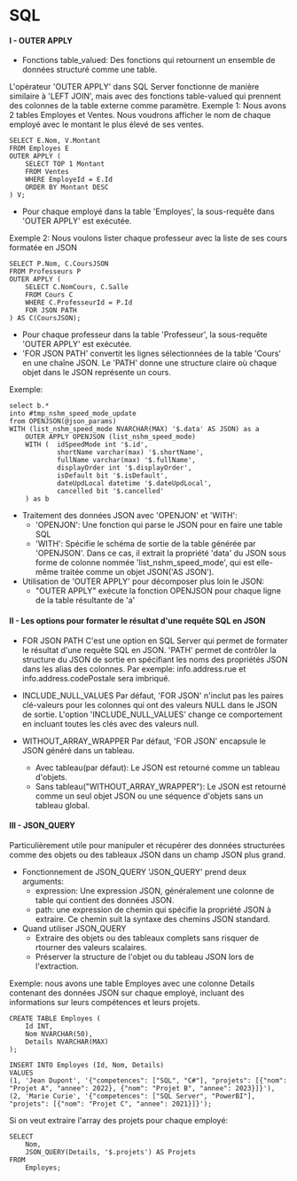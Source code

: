 # SQL
#### I - OUTER APPLY
* Fonctions table_valued: Des fonctions qui retournent un ensemble de données structuré comme une table.

L'opérateur 'OUTER APPLY' dans SQL Server fonctionne de manière similaire à 'LEFT JOIN', mais avec des fonctions table-valued qui prennent des colonnes de la table externe comme paramètre.
Exemple 1: Nous avons 2 tables Employes et Ventes. Nous voudrons afficher le nom de chaque employé avec le montant le plus élevé de ses ventes.
````
SELECT E.Nom, V.Montant
FROM Employes E
OUTER APPLY (
    SELECT TOP 1 Montant
    FROM Ventes
    WHERE EmployeId = E.Id
    ORDER BY Montant DESC
) V;
````
* Pour chaque employé dans la table 'Employes', la sous-requête dans 'OUTER APPLY' est exécutée.

Exemple 2: Nous voulons lister chaque professeur avec la liste de ses cours formatée en JSON
````
SELECT P.Nom, C.CoursJSON
FROM Professeurs P
OUTER APPLY (
    SELECT C.NomCours, C.Salle
    FROM Cours C
    WHERE C.ProfesseurId = P.Id
    FOR JSON PATH
) AS C(CoursJSON);
````
* Pour chaque professeur dans la table 'Professeur', la sous-requête 'OUTER APPLY' est exécutée.
* 'FOR JSON PATH' convertit les lignes sélectionnées de la table 'Cours' en une chaîne JSON. Le 'PATH' donne une structure claire où chaque objet dans le JSON représente un cours.

Exemple:
````
select b.*
into #tmp_nshm_speed_mode_update
from OPENJSON(@json_params) 
WITH (list_nshm_speed_mode NVARCHAR(MAX) '$.data' AS JSON) as a
	OUTER APPLY OPENJSON (list_nshm_speed_mode) 
	WITH (	idSpeedMode int '$.id',
			shortName varchar(max) '$.shortName',
			fullName varchar(max) '$.fullName',
			displayOrder int '$.displayOrder',
			isDefault bit '$.isDefault',
			dateUpdLocal datetime '$.dateUpdLocal',
			cancelled bit '$.cancelled'
	) as b
````
* Traitement des données JSON avec 'OPENJON' et 'WITH':
    * 'OPENJON': Une fonction qui parse le JSON pour en faire une table SQL
    * 'WITH': Spécifie le schéma de sortie de la table générée par 'OPENJSON'. Dans ce cas, il extrait la propriété 'data' du JSON sous forme de colonne nommée 'list_nshm_speed_mode', qui est elle-même traitée comme un objet JSON('AS JSON').
* Utilisation de 'OUTER APPLY' pour décomposer plus loin le JSON:
    * "OUTER APPLY" exécute la fonction OPENJSON pour chaque ligne de la table résultante de 'a'



#### II - Les options pour formater le résultat d'une requête SQL en JSON
* FOR JSON PATH
C'est une option en SQL Server qui permet de formater le résultat d'une requête SQL en JSON.
'PATH' permet de contrôler la structure du JSON de sortie en spécifiant les noms des propriétés JSON dans les alias des colonnes.
Par exemple: info.address.rue et info.address.codePostale sera imbriqué.

* INCLUDE_NULL_VALUES
Par défaut, 'FOR JSON' n'inclut pas les paires clé-valeurs pour les colonnes qui ont des valeurs NULL dans le JSON de sortie. L'option 'INCLUDE_NULL_VALUES' change ce comportement en incluant toutes les clés avec des valeurs null.

* WITHOUT_ARRAY_WRAPPER
Par défaut, 'FOR JSON' encapsule le JSON généré dans un tableau. 
    * Avec tableau(par défaut): Le JSON est retourné comme un tableau d'objets.
    * Sans tableau("WITHOUT_ARRAY_WRAPPER"): Le JSON est retourné comme un seul objet JSON ou une séquence d'objets sans un tableau global.

#### III - JSON_QUERY
Particulièrement utile pour manipuler et récupérer des données structurées comme des objets ou des tableaux JSON dans un champ JSON plus grand.
* Fonctionnement de JSON_QUERY
'JSON_QUERY' prend deux arguments:
    * expression: Une expression JSON, généralement une colonne de table qui contient des données JSON.
    * path: une expression de chemin qui spécifie la propriété JSON à extraire. Ce chemin suit la syntaxe des chemins JSON standard.
* Quand utiliser JSON_QUERY
    * Extraire des objets ou des tableaux complets sans risquer de rtourner des valeurs scalaires.
    * Préserver la structure de l'objet ou du tableau JSON lors de l'extraction.

Exemple: nous avons une table Employes avec une colonne Details contenant des données JSON sur chaque employé, incluant des informations sur leurs compétences et leurs projets.

````
CREATE TABLE Employes (
    Id INT,
    Nom NVARCHAR(50),
    Details NVARCHAR(MAX)
);

INSERT INTO Employes (Id, Nom, Details)
VALUES 
(1, 'Jean Dupont', '{"competences": ["SQL", "C#"], "projets": [{"nom": "Projet A", "annee": 2022}, {"nom": "Projet B", "annee": 2023}]}'),
(2, 'Marie Curie', '{"competences": ["SQL Server", "PowerBI"], "projets": [{"nom": "Projet C", "annee": 2021}]}');
````
Si on veut extraire l'array des projets pour chaque employé:
````
SELECT 
    Nom,
    JSON_QUERY(Details, '$.projets') AS Projets
FROM 
    Employes;
````

